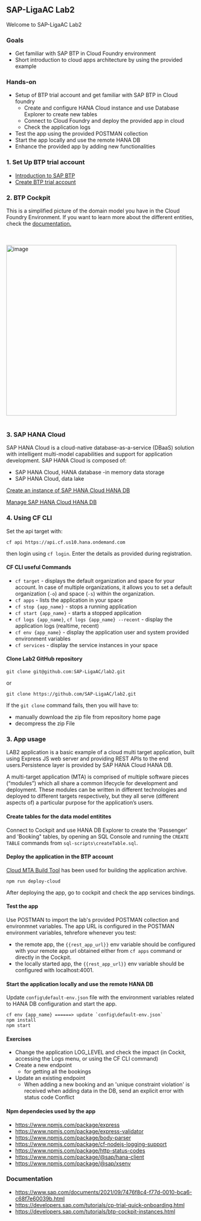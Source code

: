 
## SAP-LigaAC Lab2

Welcome to SAP-LigaAC Lab2
### Goals
- Get familiar with SAP BTP in Cloud Foundry environment
- Short introduction to cloud apps architecture by using the provided example

### Hands-on
- Setup of BTP trial account and get familiar with SAP BTP in Cloud foundry
  - Create and configure HANA Cloud instance and use Database Explorer to create new tables
  - Connect to Cloud Foundry and deploy the provided app in cloud
  - Check the application logs
- Test the app using the provided POSTMAN collection
- Start the app locally and use the remote HANA DB
- Enhance the provided app by adding new functionalities

### 1. Set Up BTP trial account
- [Introduction to SAP BTP](https://developers.sap.com/tutorials/cp-explore-cloud-platform.html "SAP BTP concepts")
- [Create BTP trial account](https://developers.sap.com/tutorials/hcp-create-trial-account.html "BTP trial")

### 2. BTP Cockpit
This is a simplified picture of the domain model you have in the Cloud Foundry Environment. If you want to learn more about the different entities, check the [documentation.](https://help.sap.com/viewer/65de2977205c403bbc107264b8eccf4b/Cloud/en-US/8ed4a705efa0431b910056c0acdbf377.html)

<br><br>
<img width="451" alt="image" src="https://github.com/SAP-archive/cf-sample-app-nodejs/raw/master/img/domain_model.png?raw=true">
<br><br>

### 3. SAP HANA Cloud

SAP HANA Cloud is a cloud-native database-as-a-service (DBaaS) solution with intelligent multi-model capabilities and support for application development.
SAP HANA Cloud is composed of:
- SAP HANA Cloud, HANA database -in memory data storage
- SAP HANA Cloud, data lake

[Create an instance of SAP HANA Cloud HANA DB](https://developers.sap.com/tutorials/hana-cloud-deploying.html "Create HANA Cloud DB instance")

[Manage SAP HANA Cloud HANA DB](https://developers.sap.com/tutorials/hana-cloud-mission-trial-3.html "Manage HANA Cloud HANA DB")


### 4. Using CF CLI
Set the api target with:
```
cf api https://api.cf.us10.hana.ondemand.com
```
then login using `cf login`. Enter the details as provided during registration.

#### CF CLI useful Commands

 - `cf target` - displays the default organization and space for your account. In case of multiple organizations, it allows you to set a default organization (`-o`) and space (`-s`) within the organization.
 - `cf apps` - lists the application in your space
 - `cf stop {app_name}` - stops a running application
 - `cf start {app_name}` - starts a stopped application
 - `cf logs {app_name}`, `cf logs {app_name} --recent` - display the application logs (realtime, recent)
 - `cf env {app_name}` - display the application user and system provided environment variables
 - `cf services` - display the service instances in your space

#### Clone Lab2 GitHub repository

```
git clone git@github.com:SAP-LigaAC/lab2.git
```
or

```
git clone https://github.com/SAP-LigaAC/lab2.git
```

If the `git clone` command fails, then you will have to:
  - manually download the zip file from repository home page
  - decompress the zip File


### 3. App usage
LAB2 application is a basic example of a cloud multi target application, built using Express JS web server and providing REST APIs to the end users.Persistence layer is provided by SAP HANA Cloud HANA DB.

A multi-target application (MTA) is comprised of multiple software pieces (“modules”) which all share a common lifecycle for development and deployment. These modules can be written in different technologies and deployed to different targets respectively, but they all serve (different aspects of) a particular purpose for the application’s users.

#### Create tables for the data model entitites
Connect to Cockpit and use HANA DB Explorer to create the 'Passenger' and 'Booking" tables, by opening an SQL Console and running the `CREATE TABLE` commands from `sql-scripts\createTable.sql`.

#### Deploy the application in the BTP account
[Cloud MTA Build Tool](https://sap.github.io/cloud-mta-build-tool/configuration/ "Cloud MTA Build Tool") has been used for building the application archive.

```
npm run deploy-cloud

```

After deploying the app, go to cockpit and check the app services bindings.
#### Test the app

Use POSTMAN to import the lab's provided POSTMAN collection and environmnet variables.
The app URL is configured in the POSTMAN environment variables, tehrefore whenever you test:
 - the remote app, the `{{rest_app_url}}` env variable should be configured with your remote app url obtained either from `cf apps` command or directly in the Cockpit.
 - the locally started app, the `{{rest_app_url}}` env variable should be configured with localhost:4001.

#### Start the application locally and use the remote HANA DB
Update `config\default-env.json` file with the environment variables related to HANA DB configuration and start the app.

```
cf env {app_name} ======> update `config\default-env.json`
npm install
npm start

```
#### Exercises

- Change the application LOG_LEVEL and check the impact (in Cockit, accessing the Logs menu, or using the CF CLI command)
- Create a new endpoint
  - for getting all the bookings
- Update an existing endpoint
  - When adding a new booking and an 'unique constraint violation' is received when adding data in the DB, send an explicit error with status code Conflict
#### Npm dependecies used by the app

- https://www.npmjs.com/package/express
- https://www.npmjs.com/package/express-validator
- https://www.npmjs.com/package/body-parser
- https://www.npmjs.com/package/cf-nodejs-logging-support
- https://www.npmjs.com/package/http-status-codes
- https://www.npmjs.com/package/@sap/hana-client
- https://www.npmjs.com/package/@sap/xsenv

### Documentation

- https://www.sap.com/documents/2021/09/7476f8c4-f77d-0010-bca6-c68f7e60039b.html
- https://developers.sap.com/tutorials/cp-trial-quick-onboarding.html
- https://developers.sap.com/tutorials/btp-cockpit-instances.html


